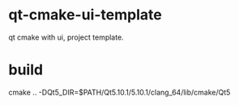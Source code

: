 # qt-cmake-ui-template
qt cmake with ui, project template.

# build
cmake .. -DQt5_DIR=$PATH/Qt5.10.1/5.10.1/clang_64/lib/cmake/Qt5
